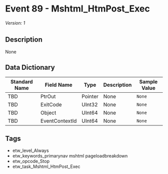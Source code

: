 # Event 89 - Mshtml_HtmPost_Exec
###### Version: 1

## Description
None

## Data Dictionary
|Standard Name|Field Name|Type|Description|Sample Value|
|---|---|---|---|---|
|TBD|PtrOut|Pointer|None|`None`|
|TBD|ExitCode|UInt32|None|`None`|
|TBD|Object|UInt64|None|`None`|
|TBD|EventContextId|UInt64|None|`None`|

## Tags
* etw_level_Always
* etw_keywords_primarynav mshtml pageloadbreakdown
* etw_opcode_Stop
* etw_task_Mshtml_HtmPost_Exec